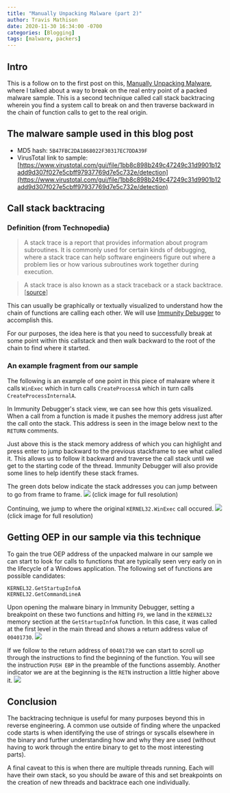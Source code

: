 ```yaml
---
title: "Manually Unpacking Malware (part 2)"
author: Travis Mathison
date: 2020-11-30 16:34:00 -0700
categories: [Blogging]
tags: [malware, packers]
---
```


## Intro
This is a follow on to the first post on this, [Manually Unpacking Malware](https://www.travismathison.com/posts/Manually-unpacking-malware/), where I talked about a way to break on the real entry point of a packed malware sample.  This is a second technique called call stack backtracing wherein you find a system call to break on and then traverse backward in the chain of function calls to get to the real origin.

## The malware sample used in this blog post
* MD5 hash: `5B47FBC2DA1868022F30317EC7DDA39F`
* VirusTotal link to sample: [https://www.virustotal.com/gui/file/1bb8c898b249c47249c31d9901b12add9d307f027e5cbff97937769d7e5c732e/detection](https://www.virustotal.com/gui/file/1bb8c898b249c47249c31d9901b12add9d307f027e5cbff97937769d7e5c732e/detection)

## Call stack backtracing
### Definition (from Technopedia)
> A stack trace is a report that provides information about program subroutines. It is commonly used for certain kinds of debugging, where a stack trace can help software engineers figure out where a problem lies or how various subroutines work together during execution.

> A stack trace is also known as a stack traceback or a stack backtrace. [[source](https://www.techopedia.com/definition/22307/stack-trace)]

This can usually be graphically or textually visualized to understand how the chain of functions are calling each other.  We will use [Immunity Debugger](https://www.immunityinc.com/products/debugger/) to accomplish this.

For our purposes, the idea here is that you need to successfully break at some point within this callstack and then walk backward to the root of the chain to find where it started.

### An example fragment from our sample
The following is an example of one point in this piece of malware where it calls `WinExec` which in turn calls `CreateProcessA` which in turn calls `CreateProcessInternalA`.

In Immunity Debugger's stack view, we can see how this gets visualized.  When a call from a function is made it pushes the memory address just after the call onto the stack.  This address is seen in the image below next to the `RETURN` comments.

Just above this is the stack memory address of which you can highlight and press enter to jump backward to the previous stackframe to see what called it.  This allows us to follow it backward and traverse the call stack until we get to the starting code of the thread.  Immunity Debugger will also provide some lines to help identify these stack frames.

The green dots below indicate the stack addresses you can jump between to go from frame to frame.
[<img src="{{ site.url }}/assets/img/blogging/unpacking_immdbg_backtrace_1.png"/>](/assets/img/blogging/unpacking_immdbg_backtrace_1.png)
(click image for full resolution)

Continuing, we jump to where the original `KERNEL32.WinExec` call occured.
[<img src="{{ site.url }}/assets/img/blogging/unpacking_immdbg_backtrace_2.png"/>](/assets/img/blogging/unpacking_immdbg_backtrace_2.png)
(click image for full resolution)

## Getting OEP in our sample via this technique
To gain the true OEP address of the unpacked malware in our sample we can start to look for calls to functions that are typically seen very early on in the lifecycle of a Windows application.  The following set of functions are possible candidates:

`KERNEL32.GetStartupInfoA`<br/>
`KERNEL32.GetCommandLineA`

Upon opening the malware binary in Immunity Debugger, setting a breakpoint on these two functions and hitting `F9`, we land in the `KERNEL32` memory section at the `GetStartupInfoA` function.  In this case, it was called at the first level in the main thread and shows a return address value of `00401730`.
<img src="{{ site.url }}/assets/img/blogging/unpacking_immdbg_backtrace_3.png"/>

If we follow to the return address of `00401730` we can start to scroll up through the instructions to find the beginning of the function.  You will see the instruction `PUSH EBP` in the preamble of the functions assembly.  Another indicator we are at the beginning is the `RETN` instruction a little higher above it.
<img src="{{ site.url }}/assets/img/blogging/unpacking_immdbg_backtrace_4.png"/>

## Conclusion
The backtracing technique is useful for many purposes beyond this in reverse engineering.  A common use outside of finding where the unpacked code starts is when identifying the use of strings or syscalls elsewhere in the binary and further understanding how and why they are used (without having to work through the entire binary to get to the most interesting parts). 

A final caveat to this is when there are multiple threads running.  Each will have their own stack, so you should be aware of this and set breakpoints on the creation of new threads and backtrace each one individually.